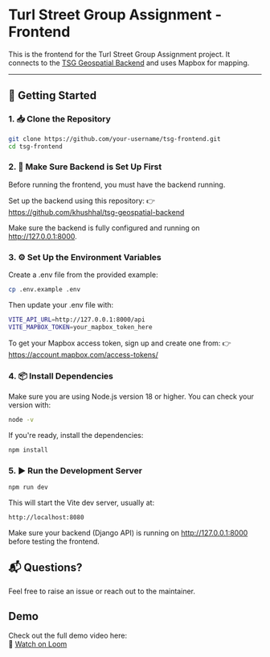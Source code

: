 # Turl Street Group Assignment - Frontend

This is the frontend for the Turl Street Group Assignment project. It connects to the [TSG Geospatial Backend](https://github.com/khushhal/tsg-geospatial-backend) and uses Mapbox for mapping.

---

## 🚀 Getting Started

### 1. 📥 Clone the Repository

```bash
git clone https://github.com/your-username/tsg-frontend.git
cd tsg-frontend
```

### 2. 🔁 Make Sure Backend is Set Up First

Before running the frontend, you must have the backend running.

Set up the backend using this repository:
👉 https://github.com/khushhal/tsg-geospatial-backend

Make sure the backend is fully configured and running on http://127.0.0.1:8000.

### 3. ⚙️ Set Up the Environment Variables

Create a .env file from the provided example:

```bash
cp .env.example .env
```

Then update your .env file with:

```bash
VITE_API_URL=http://127.0.0.1:8000/api
VITE_MAPBOX_TOKEN=your_mapbox_token_here
```

To get your Mapbox access token, sign up and create one from:
👉 https://account.mapbox.com/access-tokens/

### 4. 📦 Install Dependencies

Make sure you are using Node.js version 18 or higher. You can check your version with:

```bash
node -v
```

If you're ready, install the dependencies:

```bash
npm install
```

### 5. ▶️ Run the Development Server

```bash
npm run dev
```

This will start the Vite dev server, usually at:

```bash
http://localhost:8080
```

Make sure your backend (Django API) is running on http://127.0.0.1:8000 before testing the frontend.

## 📬 Questions?

Feel free to raise an issue or reach out to the maintainer.

## Demo

Check out the full demo video here:  
🎥 [Watch on Loom](https://www.loom.com/share/8940b85d639c461ab6d9621735bdabc0?sid=ec68e97a-131d-43a3-a86f-0db4a082d853)
